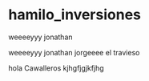 # hamilo_inversiones



weeeeyyy jonathan

weeeeyyy jonathan jorgeeee el travieso

hola Cawalleros
kjhgfjgjkfjhg 

